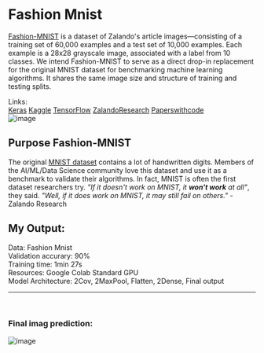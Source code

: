 # **Fashion Mnist**
[Fashion-MNIST](https://github.com/zalandoresearch/fashion-mnist) is a dataset of Zalando's article images—consisting of a training set of 60,000 examples and a test set of 10,000 examples. Each example is a 28x28 grayscale image, associated with a label from 10 classes. We intend Fashion-MNIST to serve as a direct drop-in replacement for the original MNIST dataset for benchmarking machine learning algorithms. It shares the same image size and structure of training and testing splits.

Links: <br/>
[Keras](https://keras.io/api/datasets/fashion_mnist/) 
[Kaggle](https://www.kaggle.com/datasets/zalando-research/fashionmnist)
[TensorFlow](https://www.tensorflow.org/datasets/catalog/fashion_mnist)
[ZalandoResearch](https://github.com/zalandoresearch/fashion-mnist)
[Paperswithcode](https://paperswithcode.com/dataset/fashion-mnist)<br>
![image](https://user-images.githubusercontent.com/63104472/233624875-0fffb229-cd57-4205-a989-b66b5299a84d.png)


## Purpose Fashion-MNIST

The original [MNIST dataset](http://yann.lecun.com/exdb/mnist/) contains a lot of handwritten digits. Members of the AI/ML/Data Science community love this dataset and use it as a benchmark to validate their algorithms. In fact, MNIST is often the first dataset researchers try. *"If it doesn't work on MNIST, it **won't work** at all"*, they said. *"Well, if it does work on MNIST, it may still fail on others."* 
                                                                         - Zalando Research
                                                                         
## My Output: <br>
Data: Fashion Mnist <br>
Validation accurary: 90% <br>
Training time: 1min 27s <br>
Resources: Google Colab Standard GPU <br>
Model Architecture: 2Cov, 2MaxPool, Flatten, 2Dense, Final output 
<br><hr><br>
### Final imag prediction:
![image](https://user-images.githubusercontent.com/63104472/233623513-2e147f6d-4b41-4c28-ac76-fe91fd61822a.png)
